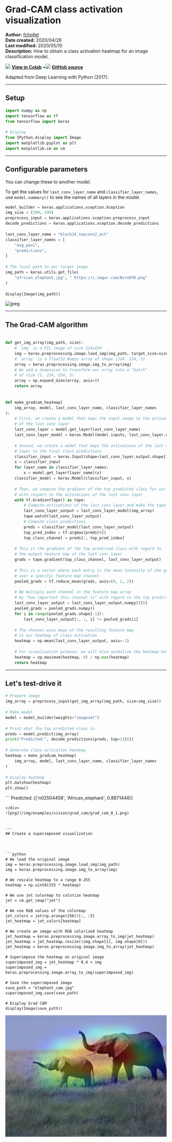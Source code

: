# Grad-CAM class activation visualization

**Author:** [fchollet](https://twitter.com/fchollet)<br>
**Date created:** 2020/04/26<br>
**Last modified:** 2020/05/10<br>
**Description:** How to obtain a class activation heatmap for an image classification model.


<img class="k-inline-icon" src="https://colab.research.google.com/img/colab_favicon.ico"/> [**View in Colab**](https://colab.research.google.com/github/keras-team/keras-io/blob/master/examples/vision/ipynb/grad_cam.ipynb)  <span class="k-dot">•</span><img class="k-inline-icon" src="https://github.com/favicon.ico"/> [**GitHub source**](https://github.com/keras-team/keras-io/blob/master/examples/vision/grad_cam.py)



Adapted from Deep Learning with Python (2017).

---
## Setup



```python
import numpy as np
import tensorflow as tf
from tensorflow import keras

# Display
from IPython.display import Image
import matplotlib.pyplot as plt
import matplotlib.cm as cm


```

---
## Configurable parameters

You can change these to another model.

To get the values for `last_conv_layer_name` and `classifier_layer_names`, use
 `model.summary()` to see the names of all layers in the model.



```python
model_builder = keras.applications.xception.Xception
img_size = (299, 299)
preprocess_input = keras.applications.xception.preprocess_input
decode_predictions = keras.applications.xception.decode_predictions

last_conv_layer_name = "block14_sepconv2_act"
classifier_layer_names = [
    "avg_pool",
    "predictions",
]

# The local path to our target image
img_path = keras.utils.get_file(
    "african_elephant.jpg", " https://i.imgur.com/Bvro0YD.png"
)

display(Image(img_path))


```


![jpeg](/img/examples/vision/grad_cam/grad_cam_4_0.jpg)


---
## The Grad-CAM algorithm



```python

def get_img_array(img_path, size):
    # `img` is a PIL image of size 224x224
    img = keras.preprocessing.image.load_img(img_path, target_size=size)
    # `array` is a float32 Numpy array of shape (224, 224, 3)
    array = keras.preprocessing.image.img_to_array(img)
    # We add a dimension to transform our array into a "batch"
    # of size (1, 224, 224, 3)
    array = np.expand_dims(array, axis=0)
    return array


def make_gradcam_heatmap(
    img_array, model, last_conv_layer_name, classifier_layer_names
):
    # First, we create a model that maps the input image to the activations
    # of the last conv layer
    last_conv_layer = model.get_layer(last_conv_layer_name)
    last_conv_layer_model = keras.Model(model.inputs, last_conv_layer.output)

    # Second, we create a model that maps the activations of the last conv
    # layer to the final class predictions
    classifier_input = keras.Input(shape=last_conv_layer.output.shape[1:])
    x = classifier_input
    for layer_name in classifier_layer_names:
        x = model.get_layer(layer_name)(x)
    classifier_model = keras.Model(classifier_input, x)

    # Then, we compute the gradient of the top predicted class for our input image
    # with respect to the activations of the last conv layer
    with tf.GradientTape() as tape:
        # Compute activations of the last conv layer and make the tape watch it
        last_conv_layer_output = last_conv_layer_model(img_array)
        tape.watch(last_conv_layer_output)
        # Compute class predictions
        preds = classifier_model(last_conv_layer_output)
        top_pred_index = tf.argmax(preds[0])
        top_class_channel = preds[:, top_pred_index]

    # This is the gradient of the top predicted class with regard to
    # the output feature map of the last conv layer
    grads = tape.gradient(top_class_channel, last_conv_layer_output)

    # This is a vector where each entry is the mean intensity of the gradient
    # over a specific feature map channel
    pooled_grads = tf.reduce_mean(grads, axis=(0, 1, 2))

    # We multiply each channel in the feature map array
    # by "how important this channel is" with regard to the top predicted class
    last_conv_layer_output = last_conv_layer_output.numpy()[0]
    pooled_grads = pooled_grads.numpy()
    for i in range(pooled_grads.shape[-1]):
        last_conv_layer_output[:, :, i] *= pooled_grads[i]

    # The channel-wise mean of the resulting feature map
    # is our heatmap of class activation
    heatmap = np.mean(last_conv_layer_output, axis=-1)

    # For visualization purpose, we will also normalize the heatmap between 0 & 1
    heatmap = np.maximum(heatmap, 0) / np.max(heatmap)
    return heatmap


```

---
## Let's test-drive it



```python
# Prepare image
img_array = preprocess_input(get_img_array(img_path, size=img_size))

# Make model
model = model_builder(weights="imagenet")

# Print what the top predicted class is
preds = model.predict(img_array)
print("Predicted:", decode_predictions(preds, top=1)[0])

# Generate class activation heatmap
heatmap = make_gradcam_heatmap(
    img_array, model, last_conv_layer_name, classifier_layer_names
)

# Display heatmap
plt.matshow(heatmap)
plt.show()


```

<div class="k-default-codeblock">
```
Predicted: [('n02504458', 'African_elephant', 0.8871446)]

```
</div>
![png](/img/examples/vision/grad_cam/grad_cam_8_1.png)


---
## Create a superimposed visualization



```python
# We load the original image
img = keras.preprocessing.image.load_img(img_path)
img = keras.preprocessing.image.img_to_array(img)

# We rescale heatmap to a range 0-255
heatmap = np.uint8(255 * heatmap)

# We use jet colormap to colorize heatmap
jet = cm.get_cmap("jet")

# We use RGB values of the colormap
jet_colors = jet(np.arange(256))[:, :3]
jet_heatmap = jet_colors[heatmap]

# We create an image with RGB colorized heatmap
jet_heatmap = keras.preprocessing.image.array_to_img(jet_heatmap)
jet_heatmap = jet_heatmap.resize((img.shape[1], img.shape[0]))
jet_heatmap = keras.preprocessing.image.img_to_array(jet_heatmap)

# Superimpose the heatmap on original image
superimposed_img = jet_heatmap * 0.4 + img
superimposed_img = keras.preprocessing.image.array_to_img(superimposed_img)

# Save the superimposed image
save_path = "elephant_cam.jpg"
superimposed_img.save(save_path)

# Display Grad CAM
display(Image(save_path))

```


![jpeg](/img/examples/vision/grad_cam/grad_cam_10_0.jpg)

